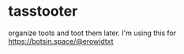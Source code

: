 # tasstooter
organize toots and toot them later. I'm using this for https://botsin.space/@erowidtxt
